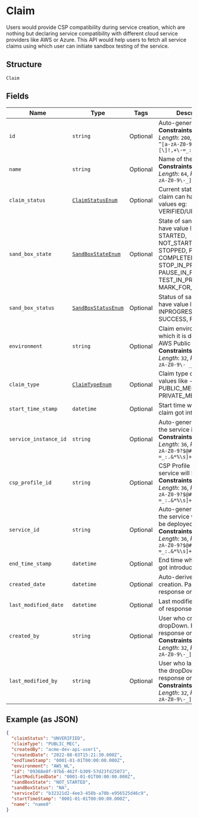 
# Claim

Users would provide CSP compatibility during service creation, which are nothing but declaring service compatibility with different cloud service providers like AWS or Azure. This API would help users to fetch all service claims using which user can initiate sandbox testing of the service.

## Structure

`Claim`

## Fields

| Name | Type | Tags | Description |
|  --- | --- | --- | --- |
| `id` | `string` | Optional | Auto-generated Id.<br>**Constraints**: *Maximum Length*: `200`, *Pattern*: `^[a-zA-Z0-9?$@#()\[\]!,+\-=_:.&*%\s]+$` |
| `name` | `string` | Optional | Name of the claim.<br>**Constraints**: *Maximum Length*: `64`, *Pattern*: `^[a-zA-Z0-9\-_]+$` |
| `claim_status` | [`ClaimStatusEnum`](../../doc/models/claim-status-enum.md) | Optional | Current status of the claim can have only two values eg: VERIFIED/UNVERIFIED. |
| `sand_box_state` | [`SandBoxStateEnum`](../../doc/models/sand-box-state-enum.md) | Optional | State of sandbox can have value like - STARTED, NOT_STARTED, STOPPED, PAUSED, COMPLETED, DELETED, STOP_IN_PROGRESS, PAUSE_IN_PROGRESS, TEST_IN_PROGRESS, MARK_FOR_DELETEION. |
| `sand_box_status` | [`SandBoxStatusEnum`](../../doc/models/sand-box-status-enum.md) | Optional | Status of sandbox can have value like - NA, INPROGRESS, SUCCESS, FAILED. |
| `environment` | `string` | Optional | Claim environment in which it is deployed eg: AWS Public Cloud.<br>**Constraints**: *Maximum Length*: `32`, *Pattern*: `^[a-zA-Z0-9\- _]+$` |
| `claim_type` | [`ClaimTypeEnum`](../../doc/models/claim-type-enum.md) | Optional | Claim type can have values like - PUBLIC_MEC, PRIVATE_MEC. |
| `start_time_stamp` | `datetime` | Optional | Start time when the claim got introduced. |
| `service_instance_id` | `string` | Optional | Auto-generated Id of the service instance.<br>**Constraints**: *Maximum Length*: `36`, *Pattern*: `^[a-zA-Z0-9?$@#()\[\]!,+\-=_:.&*%\s]+$` |
| `csp_profile_id` | `string` | Optional | CSP Profile ID in which service will be deployed.<br>**Constraints**: *Maximum Length*: `36`, *Pattern*: `^[a-zA-Z0-9?$@#()\[\]!,+\-=_:.&*%\s]+$` |
| `service_id` | `string` | Optional | Auto-generated Id of the service which is to be deployed.<br>**Constraints**: *Maximum Length*: `36`, *Pattern*: `^[a-zA-Z0-9?$@#()\[\]!,+\-=_:.&*%\s]+$` |
| `end_time_stamp` | `datetime` | Optional | End time when the claim got introduced. |
| `created_date` | `datetime` | Optional | Auto-derived time of creation. Part of response only. |
| `last_modified_date` | `datetime` | Optional | Last modified time. Part of response only. |
| `created_by` | `string` | Optional | User who created the dropDown. Part of response only.<br>**Constraints**: *Maximum Length*: `32`, *Pattern*: `^[a-zA-Z0-9\-_]+$` |
| `last_modified_by` | `string` | Optional | User who last modified the dropDown. Part of response only.<br>**Constraints**: *Maximum Length*: `32`, *Pattern*: `^[a-zA-Z0-9\-_]+$` |

## Example (as JSON)

```json
{
  "claimStatus": "UNVERIFIED",
  "claimType": "PUBLIC_MEC",
  "createdBy": "acme-dev-api-user1",
  "createdDate": "2022-08-03T15:21:30.000Z",
  "endTimeStamp": "0001-01-01T00:00:00.000Z",
  "environment": "AWS_WL",
  "id": "09368e8f-97b6-462f-b309-57d23fd25073",
  "lastModifiedDate": "0001-01-01T00:00:00.000Z",
  "sandBoxState": "NOT_STARTED",
  "sandBoxStatus": "NA",
  "serviceId": "b32321d2-4ee3-458b-a70b-e956525d46c9",
  "startTimeStamp": "0001-01-01T00:00:00.000Z",
  "name": "name0"
}
```

